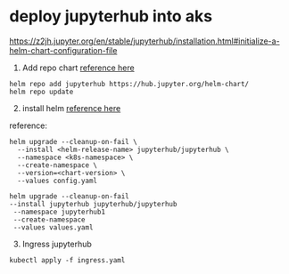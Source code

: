 # deploy jupyterhub into aks

https://z2jh.jupyter.org/en/stable/jupyterhub/installation.html#initialize-a-helm-chart-configuration-file

1. Add repo chart [reference here](https://z2jh.jupyter.org/en/stable/jupyterhub/installation.html#install-jupyterhub)
```
helm repo add jupyterhub https://hub.jupyter.org/helm-chart/
helm repo update
```

2. install helm [reference here](https://z2jh.jupyter.org/en/stable/administrator/authentication.html#github)

reference: 
```
helm upgrade --cleanup-on-fail \
  --install <helm-release-name> jupyterhub/jupyterhub \
  --namespace <k8s-namespace> \
  --create-namespace \
  --version=<chart-version> \
  --values config.yaml
```

```
helm upgrade --cleanup-on-fail 
--install jupyterhub jupyterhub/jupyterhub
 --namespace jupyterhub1 
 --create-namespace 
 --values values.yaml
```

3. Ingress jupyterhub
```
kubectl apply -f ingress.yaml
```